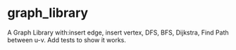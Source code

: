 # graph_library
A Graph Library with:insert edge, insert vertex, DFS, BFS, Dijkstra, Find Path between u-v. Add tests to show it works.
